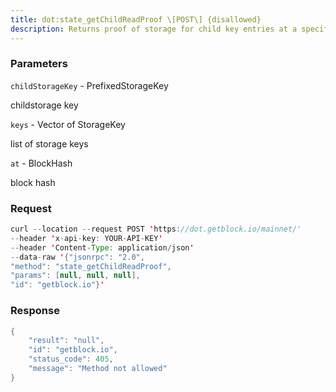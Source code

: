 ```yaml
---
title: dot:state_getChildReadProof \[POST\] {disallowed}
description: Returns proof of storage for child key entries at a specific blockstate.
---
```


### Parameters


`childStorageKey` - PrefixedStorageKey

childstorage key

`keys` - Vector of StorageKey

list of storage keys

`at` - BlockHash

block hash

### Request

``` java
curl --location --request POST 'https://dot.getblock.io/mainnet/' 
--header 'x-api-key: YOUR-API-KEY' 
--header 'Content-Type: application/json' 
--data-raw '{"jsonrpc": "2.0",
"method": "state_getChildReadProof",
"params": [null, null, null],
"id": "getblock.io"}'
```

###  Response

``` java
{
    "result": "null",
    "id": "getblock.io",
    "status_code": 405,
    "message": "Method not allowed"
}
```

